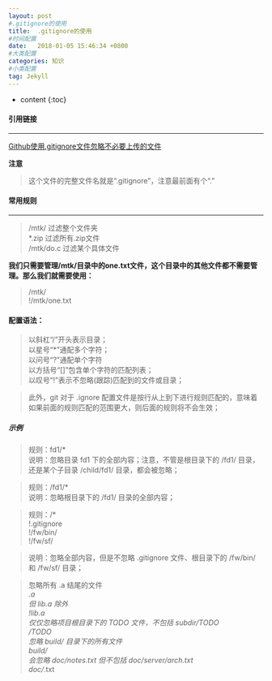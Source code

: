 ```yaml
---
layout: post
#.gitignore的使用
title:  .gitignore的使用
#时间配置
date:   2018-01-05 15:46:34 +0800
#大类配置
categories: 知识
#小类配置
tag: Jekyll
---
```


* content
{:toc}


#### 引用链接
---

<a href="http://blog.csdn.net/gjy211/article/details/51607347" target="_blank">Github使用.gitignore文件忽略不必要上传的文件</a><br>

**注意**
> 这个文件的完整文件名就是“.gitignore”，注意最前面有个“.”


#### 常用规则
---

> /mtk/ 过滤整个文件夹<br>
> *.zip 过滤所有.zip文件<br>
> /mtk/do.c 过滤某个具体文件<br>

**我们只需要管理/mtk/目录中的one.txt文件，这个目录中的其他文件都不需要管理。那么我们就需要使用：**

> /mtk/<br>
> !/mtk/one.txt

#### 配置语法：

> 以斜杠“/”开头表示目录；<br>
> 以星号“*”通配多个字符；<br>
> 以问号“?”通配单个字符<br>
> 以方括号“[]”包含单个字符的匹配列表；<br>
> 以叹号“!”表示不忽略(跟踪)匹配到的文件或目录；

> 此外，git 对于 .ignore 配置文件是按行从上到下进行规则匹配的，意味着如果前面的规则匹配的范围更大，则后面的规则将不会生效；

##### 示例

> 规则：fd1/*<br>
> 说明：忽略目录 fd1 下的全部内容；注意，不管是根目录下的 /fd1/ 目录，还是某个子目录 /child/fd1/ 目录，都会被忽略；

> 规则：/fd1/*<br>
> 说明：忽略根目录下的 /fd1/ 目录的全部内容；

> 规则：/*<br>
!.gitignore<br>
!/fw/bin/<br>
!/fw/sf/<br>

> 说明：忽略全部内容，但是不忽略 .gitignore 文件、根目录下的 /fw/bin/ 和 /fw/sf/ 目录；

> 忽略所有 .a 结尾的文件<br>
> *.a<br>
> 但 lib.a 除外<br>
> !lib.a<br>
> 仅仅忽略项目根目录下的 TODO 文件，不包括 subdir/TODO<br>
> /TODO<br>
> 忽略 build/ 目录下的所有文件<br>
> build/<br>
> 会忽略 doc/notes.txt 但不包括 doc/server/arch.txt<br>
> doc/*.txt<br>